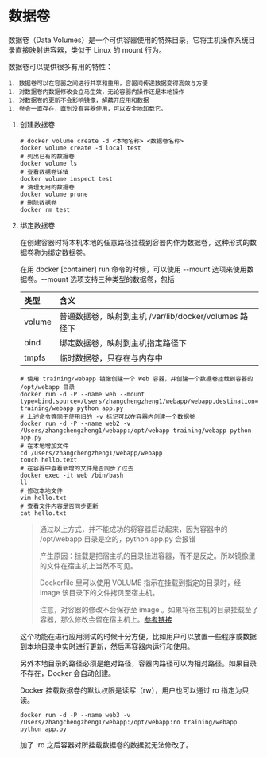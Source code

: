 # 数据卷

数据卷（Data Volumes）是一个可供容器使用的特殊目录，它将主机操作系统目录直接映射进容器，类似于 Linux 的 mount 行为。

数据卷可以提供很多有用的特性：

	1. 数据卷可以在容器之间进行共享和重用，容器间传递数据变得高效与方便
	1. 对数据卷内数据修改会立马生效，无论容器内操作还是本地操作
	1. 对数据卷的更新不会影响镜像，解藕开应用和数据
	1. 卷会一直存在，直到没有容器使用，可以安全地卸载它。

1. 创建数据卷

   ```shell
   # docker volume create -d <本地名称> <数据卷名称>
   docker volume create -d local test
   # 列出已有的数据卷
   docker volume ls
   # 查看数据卷详情
   docker volume inspect test
   # 清理无用的数据卷
   docker volume prune
   # 删除数据卷
   docker rm test
   ```

1. 绑定数据卷

   在创建容器时将本机本地的任意路径挂载到容器内作为数据卷，这种形式的数据卷称为绑定数据卷。

   在用 docker [container] run 命令的时候，可以使用 --mount 选项来使用数据卷。--mount 选项支持三种类型的数据卷，包括

   |类型|含义|
   |:---|:---|
   | volume | 普通数据卷，映射到主机 /var/lib/docker/volumes 路径下 |
   | bind | 绑定数据卷，映射到主机指定路径下 |
   | tmpfs | 临时数据卷，只存在与内存中 |

   ```shell
   # 使用 training/webapp 镜像创建一个 Web 容器，并创建一个数据卷挂载到容器的 /opt/webapp 目录
   docker run -d -P --name web --mount type=bind,source=/Users/zhangchengzheng1/webapp/webapp,destination=/opt/webapp training/webapp python app.py
   # 上述命令等同于使用旧的 -v 标记可以在容器内创建一个数据卷
   docker run -d -P --name web2 -v /Users/zhangchengzheng1/webapp:/opt/webapp training/webapp python app.py
   # 在本地增加文件
   cd /Users/zhangchengzheng1/webapp/webapp
   touch hello.text
   # 在容器中查看新增的文件是否同步了过去
   docker exec -it web /bin/bash
   ll
   # 修改本地文件
   vim hello.txt
   # 查看文件内容是否同步更新
   cat hello.txt
   ```
   
   > 通过以上方式，并不能成功的将容器启动起来，因为容器中的 /opt/webapp 目录是空的，python app.py 会报错
   > 
   > 产生原因：挂载是把宿主机的目录挂进容器，而不是反之。所以镜像里的文件在宿主机上当然不可见。
   > 
   > Dockerfile 里可以使用 VOLUME 指示在挂载到指定的目录时，经 image 该目录下的文件拷贝至宿主机。
   > 
   > 注意，对容器的修改不会保存至 image 。如果将宿主机的目录挂载至了容器，那么修改会留在宿主机上。[参考链接](https://segmentfault.com/q/1010000021594207)

   这个功能在进行应用测试的时候十分方便，比如用户可以放置一些程序或数据到本地目录中实时进行更新，然后再容器内运行和使用。

   另外本地目录的路径必须是绝对路径，容器内路径可以为相对路径。如果目录不存在，Docker 会自动创建。

   Docker 挂载数据卷的默认权限是读写（rw），用户也可以通过 ro 指定为只读。

   ```shell
   docker run -d -P --name web3 -v /Users/zhangchengzheng1/webapp:/opt/webapp:ro training/webapp python app.py
   ```
   
   加了 :ro 之后容器对所挂载数据卷的数据就无法修改了。

